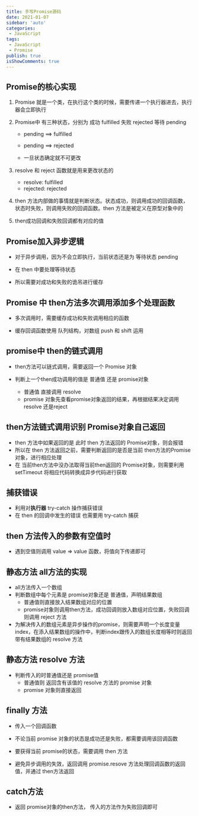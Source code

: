 ```yaml
---
title: 手写Promise源码
date: 2021-01-07
sidebar: 'auto'
categories:
 - JavaScript
tags:
 - JavaScript
 - Promise
publish: true
isShowComments: true
---
```


## Promise的核心实现

1. Promise 就是一个类，在执行这个类的时候，需要传递一个执行器进去，执行器会立即执行

2. Promise中 有三种状态，分别为 成功 fulfilled 失败 rejected 等待 pending

   - pending  ==> fulfilled

   - pending   ==> rejected

   - 一旦状态确定就不可更改

3. resolve 和 reject 函数就是用来更改状态的
   - resolve: fulfilled
   - rejected: rejected
4. then 方法内部做的事情就是判断状态。状态成功，则调用成功的回调函数，状态时失败，则调用失败的回调函数。then 方法是被定义在原型对象中的
5. then成功回调和失败回调都有对应的值



## Promise加入异步逻辑

- 对于异步调用，因为不会立即执行，当前状态还是为 等待状态 pending

- 在 then 中要处理等待状态
- 所以需要对成功和失败的诡吊进行缓存



## Promise 中 then方法多次调用添加多个处理函数

- 多次调用时，需要缓存成功和失败调用相应的函数

- 缓存回调函数使用  队列结构，对数组 push 和 shift 运用



## promise中 then的链式调用

- then方法可以链式调用，需要返回一个 Promise 对象

- 判断上一个then成功调用的值是 普通值 还是 promise对象
  - 普通值 直接调用 resolve 
  - promise 对象先查看promise对象返回的结果，再根据结果决定调用resolve 还是reject

## then方法链式调用识别 Promise对象自己返回

- then 方法中如果返回的是 此时 then 方法返回的 Promise对象，则会报错
- 所以在 then 方法返回之前，需要判断返回的是否是当前 then方法的Promise对象，进行相应处理 
- 在 当前then方法中没办法取得当前then返回的 Promise对象，则需要利用setTimeout 将相应代码转换成异步代码进行获取



## 捕获错误

- 利用对**执行器** try-catch 操作捕获错误
- 在 then 的回调中发生的错误 也需要用 try-catch 捕获



## then 方法传入的参数有空值时

- 遇到空值则调用 value => value 函数，将值向下传递即可



## 静态方法 all方法的实现

- all方法传入一个数组
- 判断数组中每个元素是 promise对象还是 普通值，声明结果数组
  - 普通值则直接放入结果数组对应的位置
  - promise对象则调用then方法，成功回调则放入数组对应位置，失败回调则调用 reject 方法
- 为解决传入的数组元素是异步操作的promise，则需要声明一个长度变量index，在添入结果数组的操作中，判断index跟传入的数组长度相等时则返回 带有结果数组的 resolve 方法



## 静态方法 resolve 方法

- 判断传入的时普通值还是 promise值
  - 普通值则 返回含有该值的 resolve 方法的 promise 对象
  - promise 对象则直接返回



## finally 方法

- 传入一个回调函数

- 不论当前 promise 对象的状态是成功还是失败，都需要调用该回调函数
- 要获得当前 promise的状态，需要调用 then 方法
- 避免异步调用的失效，返回调用 promise.resove 方法处理回调函数的返回值，并通过 then方法返回



## catch方法

- 返回 promise对象的then方法， 传入的方法作为失败回调即可